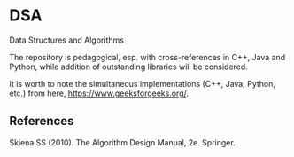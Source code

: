 # DSA
Data Structures and Algorithms

The repository is pedagogical, esp. with cross-references in C++, Java and Python, while addition of outstanding libraries will be considered.

It is worth to note the simultaneous implementations (C++, Java, Python, etc.) from here, https://www.geeksforgeeks.org/.


## References

Skiena SS (2010). The Algorithm Design Manual, 2e. Springer.
